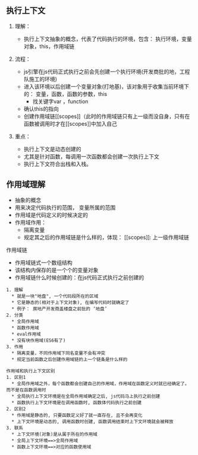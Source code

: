 ## 执行上下文

1. 理解： 
    - 执行上下文抽象的概念，代表了代码执行的环境，包含： 执行环境，变量对象，this，作用域链
2. 流程：
    - js引擎在js代码正式执行之前会先创建一个执行环境(开发商批的地，工程队施工的环境)
    - 进入该环境以后创建一个变量对象(打地基)，该对象用于收集当前环境下的： 变量，函数，函数的参数，this
        - 找关键字var ，function
    - 确认this的指向
    - 创建作用域链[[scopes]]（此时的作用域链只有上一级而没自身，只有在函数被调用时才在[[scopes]]中加入自己

3. 重点：
    - 执行上下文是动态创建的
    - 尤其是针对函数，每调用一次函数都会创建一次执行上下文
   -  执行上下文符合出栈和入栈。

## 作用域理解


   - 抽象的概念
   - 用来决定代码执行的范围， 变量所属的范围
   - 作用域是代码定义的时候决定的
   - 作用域作用：
        - 隔离变量
        - 规定其之后的作用域链是什么样的，体现： [[scopes]]: 上一级作用域链

 作用域链


   - 作用域链式一个数组结构
   - 该结构内保存的是一个个的变量对象
   - 作用域链什么时候创建的：在js代码正式执行之前创建的


```
1. 理解
  * 就是一块"地盘", 一个代码段所在的区域
  * 它是静态的(相对于上下文对象), 在编写代码时就确定了
  * 例子： 房地产开发商盖楼盘之前批的 ‘地盘’
2. 分类
  * 全局作用域
  * 函数作用域
  * eval作用域
  * 没有块作用域(ES6有了)
3. 作用
  * 隔离变量，不同作用域下同名变量不会有冲突
  * 规定当前函数之后创建作用域链的上一个链条是什么样的
```

```
作用域和执行上下文区别
1. 区别1
  * 全局作用域之外，每个函数都会创建自己的作用域，作用域在函数定义时就已经确定了。而不是在函数调用时
  * 全局执行上下文环境是在全局作用域确定之后, js代码马上执行之前创建
  * 函数执行上下文环境是在调用函数时, 函数体代码执行之前创建
2. 区别2
  * 作用域是静态的, 只要函数定义好了就一直存在, 且不会再变化
  * 上下文环境是动态的, 调用函数时创建, 函数调用结束时上下文环境就会被释放
3. 联系
  * 上下文环境(对象)是从属于所在的作用域
  * 全局上下文环境==>全局作用域
  * 函数上下文环境==>对应的函数使用域
```

